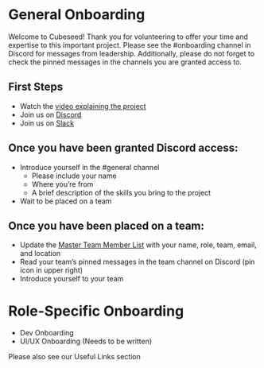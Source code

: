 # General Onboarding
Welcome to Cubeseed! Thank you for volunteering to offer your time and expertise to this important project. Please see the #onboarding channel in Discord for messages from leadership. Additionally, please do not forget to check the pinned messages in the channels you are granted access to.

## First Steps
* Watch the [video explaining the project](https://youtu.be/9P9SLRHHkVU)
* Join us on [Discord](https://discord.gg/JPBmEcKmpY)
* Join us on [Slack](https://join.slack.com/t/virtualagroco-6gs5987/shared_invite/zt-1qsf7q2ww-kUIbqbw2gqjMSo9WiwZl8A)

## Once you have been granted Discord access:
* Introduce yourself in the #general channel
  * Please include your name
  * Where you’re from
  * A brief description of the skills you bring to the project
* Wait to be placed on a team

## Once you have been placed on a team:
* Update the [Master Team Member List](https://docs.google.com/spreadsheets/d/1-Q80N2I6gM1F2Mz1fCbbbqY9uTzRFO39/edit#gid=18456172) with your name, role, team, email, and location
* Read your team’s pinned messages in the team channel on Discord (pin icon in upper right)
* Introduce yourself to your team

# Role-Specific Onboarding
* Dev Onboarding
* UI/UX Onboarding (Needs to be written)

Please also see our Useful Links section

